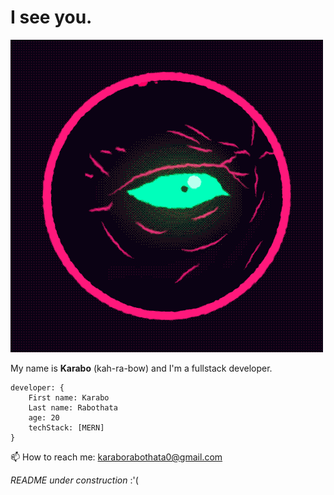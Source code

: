 # I see you.

![](/assets/giphy.gif)

My name is __Karabo__ (kah-ra-bow) and I'm a fullstack developer.
```
developer: {
    First name: Karabo 
    Last name: Rabothata
    age: 20
    techStack: [MERN]
}
```

📫 How to reach me: karaborabothata0@gmail.com

_README under construction_ :'( 